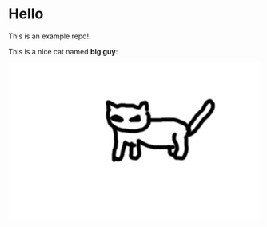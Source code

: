 # Hello

This is an example repo!

This is a nice cat named **big guy**:

![This is a cat doodle](./cat.gif)
